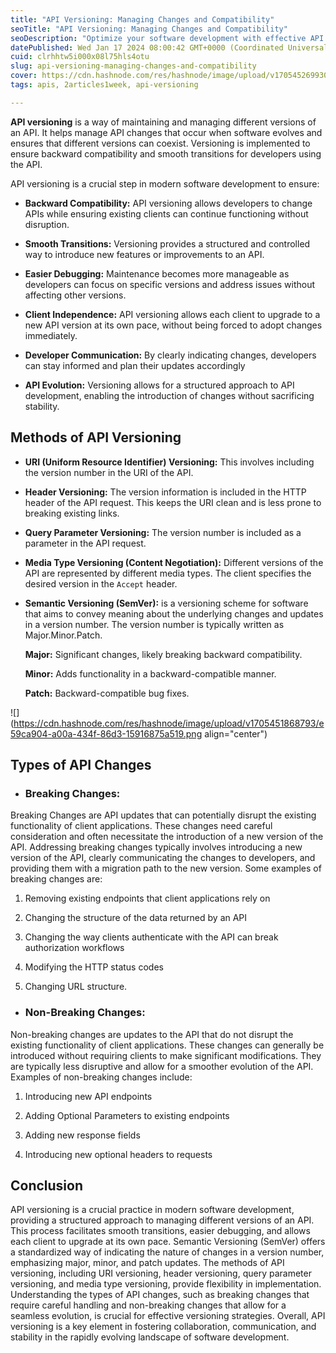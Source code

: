 ```yaml
---
title: "API Versioning: Managing Changes and Compatibility"
seoTitle: "API Versioning: Managing Changes and Compatibility"
seoDescription: "Optimize your software development with effective API versioning strategies. Ensure backward compatibility and smooth transitions for seamless updates"
datePublished: Wed Jan 17 2024 08:00:42 GMT+0000 (Coordinated Universal Time)
cuid: clrhhtw5i000x08l75hls4otu
slug: api-versioning-managing-changes-and-compatibility
cover: https://cdn.hashnode.com/res/hashnode/image/upload/v1705452699308/01fb0dc7-0c5e-4141-906b-4e3b4b027566.jpeg
tags: apis, 2articles1week, api-versioning

---
```


**API versioning** is a way of maintaining and managing different versions of an API. It helps manage API changes that occur when software evolves and ensures that different versions can coexist. Versioning is implemented to ensure backward compatibility and smooth transitions for developers using the API.

API versioning is a crucial step in modern software development to ensure:

* **Backward Compatibility:** API versioning allows developers to change APIs while ensuring existing clients can continue functioning without disruption.
    
* **Smooth Transitions:** Versioning provides a structured and controlled way to introduce new features or improvements to an API.
    
* **Easier Debugging:** Maintenance becomes more manageable as developers can focus on specific versions and address issues without affecting other versions.
    
* **Client Independence:** API versioning allows each client to upgrade to a new API version at its own pace, without being forced to adopt changes immediately.
    
* **Developer Communication:** By clearly indicating changes, developers can stay informed and plan their updates accordingly
    
* **API Evolution:** Versioning allows for a structured approach to API development, enabling the introduction of changes without sacrificing stability.
    

## **Methods of API Versioning**

* **URI (Uniform Resource Identifier) Versioning:** This involves including the version number in the URI of the API.
    
* **Header Versioning:** The version information is included in the HTTP header of the API request. This keeps the URI clean and is less prone to breaking existing links.
    
* **Query Parameter Versioning:** The version number is included as a parameter in the API request.
    
* **Media Type Versioning (Content Negotiation):** Different versions of the API are represented by different media types. The client specifies the desired version in the `Accept` header.
    
* **Semantic Versioning (SemVer):** is a versioning scheme for software that aims to convey meaning about the underlying changes and updates in a version number. The version number is typically written as Major.Minor.Patch.
    
    **Major:** Significant changes, likely breaking backward compatibility.
    
    **Minor:** Adds functionality in a backward-compatible manner.
    
    **Patch:** Backward-compatible bug fixes.
    

![](https://cdn.hashnode.com/res/hashnode/image/upload/v1705451868793/e59ca904-a00a-434f-86d3-15916875a519.png align="center")

## Types of API Changes

* ### **Breaking Changes:**
    

Breaking Changes are API updates that can potentially disrupt the existing functionality of client applications. These changes need careful consideration and often necessitate the introduction of a new version of the API. Addressing breaking changes typically involves introducing a new version of the API, clearly communicating the changes to developers, and providing them with a migration path to the new version. Some examples of breaking changes are:

1. Removing existing endpoints that client applications rely on
    
2. Changing the structure of the data returned by an API
    
3. Changing the way clients authenticate with the API can break authorization workflows
    
4. Modifying the HTTP status codes
    
5. Changing URL structure.
    

* ### **Non-Breaking Changes:**
    

Non-breaking changes are updates to the API that do not disrupt the existing functionality of client applications. These changes can generally be introduced without requiring clients to make significant modifications. They are typically less disruptive and allow for a smoother evolution of the API. Examples of non-breaking changes include:

1. Introducing new API endpoints
    
2. Adding Optional Parameters to existing endpoints
    
3. Adding new response fields
    
4. Introducing new optional headers to requests
    

## Conclusion

API versioning is a crucial practice in modern software development, providing a structured approach to managing different versions of an API. This process facilitates smooth transitions, easier debugging, and allows each client to upgrade at its own pace. Semantic Versioning (SemVer) offers a standardized way of indicating the nature of changes in a version number, emphasizing major, minor, and patch updates. The methods of API versioning, including URI versioning, header versioning, query parameter versioning, and media type versioning, provide flexibility in implementation. Understanding the types of API changes, such as breaking changes that require careful handling and non-breaking changes that allow for a seamless evolution, is crucial for effective versioning strategies. Overall, API versioning is a key element in fostering collaboration, communication, and stability in the rapidly evolving landscape of software development.